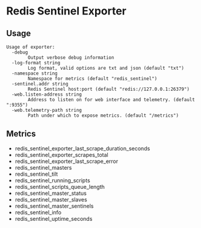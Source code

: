 # Redis Sentinel Exporter

## Usage

```
Usage of exporter:
  -debug
    	Output verbose debug information
  -log-format string
    	Log format, valid options are txt and json (default "txt")
  -namespace string
    	Namespace for metrics (default "redis_sentinel")
  -sentinel.addr string
    	Redis Sentinel host:port (default "redis://127.0.0.1:26379")
  -web.listen-address string
    	Address to listen on for web interface and telemetry. (default ":9355")
  -web.telemetry-path string
    	Path under which to expose metrics. (default "/metrics")
```

## Metrics

* redis_sentinel_exporter_last_scrape_duration_seconds
* redis_sentinel_exporter_scrapes_total
* redis_sentinel_exporter_last_scrape_error
* redis_sentinel_masters
* redis_sentinel_tilt
* redis_sentinel_running_scripts
* redis_sentinel_scripts_queue_length
* redis_sentinel_master_status
* redis_sentinel_master_slaves
* redis_sentinel_master_sentinels
* redis_sentinel_info
* redis_sentinel_uptime_seconds

